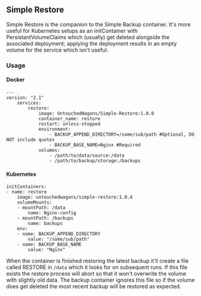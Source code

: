 ## Simple Restore

Simple Restore is the companion to the Simple Backup container. It's more useful for Kubernetes setups as an initContainer with PersistantVolumeClaims which (usually) get deleted alongside the associated deployment; applying the deployment results in an empty volume for the service which isn't useful.

### Usage

#### Docker

    ---
    version: "2.1"
        services:
            restore:
                image: UntouchedWagons/Simple-Restore:1.0.0
                container_name: restore
                restart: unless-stopped
                environment:
                    - BACKUP_APPEND_DIRECTORY=/some/sub/path #Optional, DO NOT include quotes
                    - BACKUP_BASE_NAME=Nginx #Required
                volumes:
                    - /path/to/data/source:/data
                    - /path/to/backup/storage:/backups

#### Kubernetes

    initContainers:
    - name: restore
        image: untouchedwagons/simple-restore:1.0.4
        volumeMounts:
        - mountPath: /data
            name: Nginx-config
        - mountPath: /backups
            name: backups
        env:
        - name: BACKUP_APPEND_DIRECTORY
            value: "/some/sub/path"
        - name: BACKUP_BASE_NAME
            value: "Nginx"

When the container is finished restoring the latest backup it'll create a file called RESTORE in `/data` which it looks for on subsequent runs. If this file exists the restore process will abort so that it won't overwrite the volume with slightly old data. The backup container ignores this file so if the volume does get deleted the most recent backup will be restored as expected.
